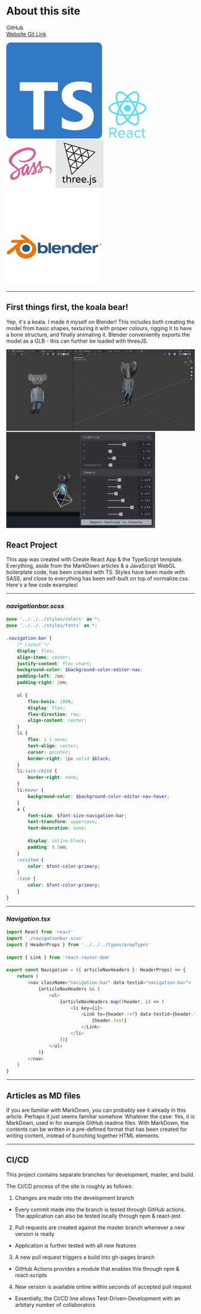 # About this site

GitHub  
<a href="https://github.com/petterigit/petterigit.github.io" target="_blank">Website Git Link</a>

<a href="https://www.typescriptlang.org/" target="_blank" rel="noreferrer"> ![Typescript](./articleElements/ts-logo-128.svg 'Typescript')</a>
<a href="https://reactjs.org/" target="_blank" rel="noreferrer"> ![React](./articleElements/react-logo-128.png 'React')</a>
<a href="https://sass-lang.com/" target="_blank" rel="noreferrer"> ![Sass](./articleElements/sass-logo-128.png 'Sass')</a>
<a href="https://threejs.org/" target="_blank" rel="noreferrer"> ![ThreeJS](./articleElements/threejs-logo-128.png 'ThreeJS')</a>
<a href="https://www.blender.org/" target="_blank" rel="noreferrer"> ![Blender](./articleElements/blender-logo-128.svg 'Blender')</a>

---

## First things first, the koala bear!

Yep, it's a koala. I made it myself on Blender! This includes both creating the model from basic shapes, texturing it with proper colours, rigging it to have a bone structure, and finally animating it. Blender conveniently exports the model as a GLB - this can further be loaded with threeJS.

![Blender Koala](./articleElements/vilperiModelBlender-256.png)
![ThreeJS Koala](./articleElements/threeJSTweak-256.png)

## React Project

This app was created with Create React App & the TypeScript template. Everything, aside from the MarkDown articles & a JavaScript WebGL boilerplate code, has been created with TS. Styles have been made with SASS, and close to everything has been self-built on top of normalize.css. Here's a few code examples!

---

### _navigationbar.scss_

```scss
@use '../../../styles/colors' as *;
@use '../../../styles/fonts' as *;

.navigation-bar {
    /* Layout */
    display: flex;
    align-items: center;
    justify-content: flex-start;
    background-color: $background-color-editor-nav;
    padding-left: 2em;
    padding-right: 2em;

    ul {
        flex-basis: 100%;
        display: flex;
        flex-direction: row;
        align-content: center;
    }
    li {
        flex: 1 1 none;
        text-align: center;
        cursor: pointer;
        border-right: 1px solid $black;
    }
    li:last-child {
        border-right: none;
    }
    li:hover {
        background-color: $background-color-editor-nav-hover;
    }
    a {
        font-size: $font-size-navigation-bar;
        text-transform: uppercase;
        text-decoration: none;

        display: inline-block;
        padding: 0.5em;
    }
    :visited {
        color: $font-color-primary;
    }
    :link {
        color: $font-color-primary;
    }
}
```

---

### _Navigation.tsx_

```typescript
import React from 'react'
import './navigationbar.scss'
import { HeaderProps } from '../../../types/propTypes'

import { Link } from 'react-router-dom'

export const Navigation = ({ articleNavHeaders }: HeaderProps) => {
    return (
        <nav className="navigation-bar" data-testid="navigation-bar">
            {articleNavHeaders && (
                <ul>
                    {articleNavHeaders.map((header, i) => (
                        <li key={i}>
                            <Link to={header.ref} data-testid={header.text}>
                                {header.text}
                            </Link>
                        </li>
                    ))}
                </ul>
            )}
        </nav>
    )
}
```

---

## Articles as MD files

If you are familiar with MarkDown, you can probably see it already in this article. Perhaps it just seems familiar somehow. Whatever the case: Yes, it is MarkDown, used in for example GitHub readme files. With MarkDown, the contents can be written in a pre-defined format that has been created for writing content, instead of bunching together HTML elements.

---

## CI/CD

This project contains separate branches for development, master, and build.

The CI/CD process of the site is roughly as follows:

1. Changes are made into the development branch

-   Every commit made into the branch is tested through GitHub actions. The application can also be tested locally through npm & react-jest

2. Pull requests are created against the master branch whenever a new version is ready

-   Application is further tested with all new features

3. A new pull request triggers a build into gh-pages branch

-   GitHub Actions provides a module that enables this through npm & react-scripts

4. New version is available online within seconds of accepted pull request

-   Essentially, the CI/CD line allows Test-Driven-Development with an arbitary number of collaborators
